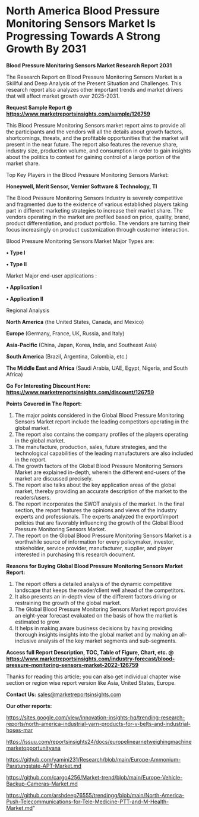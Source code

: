 # North America Blood Pressure Monitoring Sensors Market Is Progressing Towards A Strong Growth By 2031

<strong>Blood Pressure Monitoring Sensors Market Research Report 2031</strong>

The Research Report on Blood Pressure Monitoring Sensors Market is a Skillful and Deep Analysis of the Present Situation and Challenges. This research report also analyzes other important trends and market drivers that will affect market growth over 2025-2031.

<strong>Request Sample Report @ <a href=https://www.marketreportsinsights.com/sample/126759>https://www.marketreportsinsights.com/sample/126759</a></strong>

This Blood Pressure Monitoring Sensors market report aims to provide all the participants and the vendors will all the details about growth factors, shortcomings, threats, and the profitable opportunities that the market will present in the near future. The report also features the revenue share, industry size, production volume, and consumption in order to gain insights about the politics to contest for gaining control of a large portion of the market share.

Top Key Players in the Blood Pressure Monitoring Sensors Market:

<strong>Honeywell, Merit Sensor, Vernier Software & Technology, TI</strong>

The Blood Pressure Monitoring Sensors Industry is severely competitive and fragmented due to the existence of various established players taking part in different marketing strategies to increase their market share. The vendors operating in the market are profiled based on price, quality, brand, product differentiation, and product portfolio. The vendors are turning their focus increasingly on product customization through customer interaction.

Blood Pressure Monitoring Sensors Market Major Types are:

<strong>• Type I

• Type II</strong>

Market Major end-user applications :

<strong>• Application I

• Application II</strong>

Regional Analysis

</u><strong><b>North America</b></strong> (the United States, Canada, and Mexico)

<strong><b>Europe </b></strong>(Germany, France, UK, Russia, and Italy)

<strong><b>Asia-Pacific</b></strong> (China, Japan, Korea, India, and Southeast Asia)

<strong><b>South America</b></strong> (Brazil, Argentina, Colombia, etc.)

<strong><b>The Middle East and Africa</b></strong> (Saudi Arabia, UAE, Egypt, Nigeria, and South Africa)

<strong>Go For Interesting Discount Here: <a href=https://www.marketreportsinsights.com/discount/126759>https://www.marketreportsinsights.com/discount/126759</a></strong>

<strong>Points Covered in The Report:</strong>
<ol>
  <li>The major points considered in the Global Blood Pressure Monitoring Sensors Market report include the leading competitors operating in the global market.</li>
  <li>The report also contains the company profiles of the players operating in the global market.</li>
  <li>The manufacture, production, sales, future strategies, and the technological capabilities of the leading manufacturers are also included in the report.</li>
  <li>The growth factors of the Global Blood Pressure Monitoring Sensors Market are explained in-depth, wherein the different end-users of the market are discussed precisely.</li>
  <li>The report also talks about the key application areas of the global market, thereby providing an accurate description of the market to the readers/users.</li>
  <li>The report incorporates the SWOT analysis of the market. In the final section, the report features the opinions and views of the industry experts and professionals. The experts analyzed the export/import policies that are favorably influencing the growth of the Global Blood Pressure Monitoring Sensors Market.</li>
  <li>The report on the Global Blood Pressure Monitoring Sensors Market is a worthwhile source of information for every policymaker, investor, stakeholder, service provider, manufacturer, supplier, and player interested in purchasing this research document.</li>
</ol>
<strong>Reasons for Buying Global Blood Pressure Monitoring Sensors Market Report:</strong>

<ol>
  <li>The report offers a detailed analysis of the dynamic competitive landscape that keeps the reader/client well ahead of the competitors.</li>
  <li>It also presents an in-depth view of the different factors driving or restraining the growth of the global market.</li>
  <li>The Global Blood Pressure Monitoring Sensors Market report provides an eight-year forecast evaluated on the basis of how the market is estimated to grow.</li>
  <li>It helps in making aware business decisions by having providing thorough insights insights into the global market and by making an all-inclusive analysis of the key market segments and sub-segments.</li>
</ol>
<strong>Access full Report Description, TOC, Table of Figure, Chart, etc. @ <a href=https://www.marketreportsinsights.com/industry-forecast/blood-pressure-monitoring-sensors-market-2022-126759>https://www.marketreportsinsights.com/industry-forecast/blood-pressure-monitoring-sensors-market-2022-126759</a></strong>


Thanks for reading this article; you can also get individual chapter wise section or region wise report version like Asia, United States, Europe.

<strong>Contact Us:</strong>
sales@marketreportsinsights.com

<strong>Our other reports:</strong>

<a href=https://sites.google.com/view/innovation-insights-hq/trending-research-reports/north-america-industrial-yarn-products-for-v-belts-and-industrial-hoses-mar>https://sites.google.com/view/innovation-insights-hq/trending-research-reports/north-america-industrial-yarn-products-for-v-belts-and-industrial-hoses-mar</a>

<a href=https://issuu.com/reportsinsights24/docs/europelinearnetweighingmachinemarketopportunityana>https://issuu.com/reportsinsights24/docs/europelinearnetweighingmachinemarketopportunityana</a>

<a href=https://github.com/yamini231/Research/blob/main/Europe-Ammonium-Paratungstate-APT-Market.md>https://github.com/yamini231/Research/blob/main/Europe-Ammonium-Paratungstate-APT-Market.md</a>

<a href=https://github.com/cargo4256/Market-trend/blob/main/Europe-Vehicle-Backup-Cameras-Market.md>https://github.com/cargo4256/Market-trend/blob/main/Europe-Vehicle-Backup-Cameras-Market.md</a>

<a href=https://github.com/arshdeep76555/trendingg/blob/main/North-America-Push-Telecommunications-for-Tele-Medicine-PTT-and-M-Health-Market.md>https://github.com/arshdeep76555/trendingg/blob/main/North-America-Push-Telecommunications-for-Tele-Medicine-PTT-and-M-Health-Market.md</a>"
